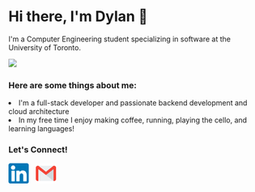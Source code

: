 <h1 align="left"> Hi there, I'm Dylan 👋 </h1>



I'm a Computer Engineering student specializing in software at the University of Toronto.
<br>

<img src="https://github.com/Anmol-Baranwal/Cool-GIFs-For-GitHub/assets/74038190/0c7eb6ed-663b-4ce4-bfbd-18239a38ba1b" width="850" />

<h3>Here are some things about me:</h3>
<li>I'm a full-stack developer and passionate backend development and cloud architecture</li>
<li>In my free time I enjoy making coffee, running, playing the cello, and learning languages!</li>

<h3> Let's Connect! </h3>
<a href="https://www.linkedin.com/in/dylncheng/"><img src="./linkedin-icon.png" height=40 style="margin-right: 10px"/></a>
<a href="mailto:dylan.cheng@mail.utoronto.ca"><img src="./mail-icon.png" height=40/></a>


<!--
<a href="https://www.freepik.com/icon/linkedin_3536505#fromView=keyword&page=1&position=5&uuid=05fcf283-d151-406c-93ae-2bd07691160b">Icon by riajulislam</a>
<a href="https://www.flaticon.com/free-icons/gmail" title="gmail icons">Gmail icons created by Pixel perfect - Flaticon</a>